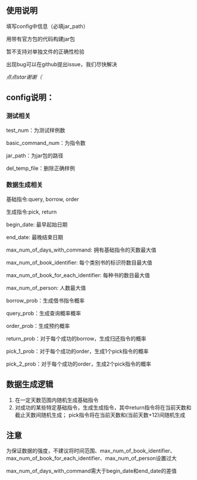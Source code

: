## 使用说明

填写config中信息（必填jar_path）

用带有官方包的代码构建jar包

暂不支持对单独文件的正确性检验

出现bug可以在github提出issue，我们尽快解决

*点点star谢谢（*

## config说明：

### 测试相关
test_num：为测试样例数

basic_command_num：为指令数

jar_path：为jar包的路径

del_temp_file：删除正确样例

### 数据生成相关
基础指令:query, borrow, order

生成指令:pick, return

begin_date: 最早起始日期  

end_date: 最晚结束日期

max_num_of_days_with_command: 拥有基础指令的天数最大值

max_num_of_book_identifier: 每个类别书的标识符数目最大值

max_num_of_book_for_each_identifier: 每种书的数目最大值

max_num_of_person: 人数最大值

borrow_prob：生成借书指令概率

query_prob：生成查询概率概率

order_prob：生成预约概率

return_prob：对于每个成功的borrow，生成归还指令的概率

pick_1_prob：对于每个成功的order，生成1个pick指令的概率

pick_2_prob：对于每个成功的order，生成2个pick指令的概率

## 数据生成逻辑
1. 在一定天数范围内随机生成基础指令
2. 对成功的某些特定基础指令，生成生成指令，其中return指令将在当前天数和截止天数间随机生成； pick指令将在当前天数和(当前天数+12)间随机生成

## 注意
为保证数据的强度，不建议将时间范围、max_num_of_book_identifier、max_num_of_book_for_each_identifier、max_num_of_person设置过大

max_num_of_days_with_command需大于begin_date和end_date的差值